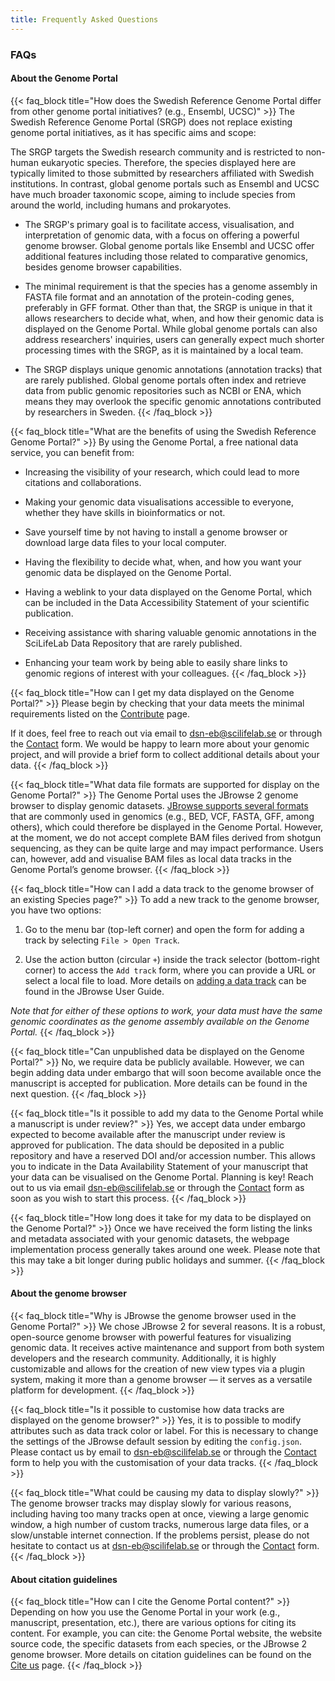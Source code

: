 ```yaml
---
title: Frequently Asked Questions
---
```


### FAQs

#### About the Genome Portal

{{< faq_block title="How does the Swedish Reference Genome Portal differ from other genome portal initiatives? (e.g., Ensembl, UCSC)" >}}
The Swedish Reference Genome Portal (SRGP) does not replace existing genome portal initiatives, as it has specific aims and scope:

The SRGP targets the Swedish research community and is restricted to non-human eukaryotic species. Therefore, the species displayed here are typically limited to those submitted by researchers affiliated with Swedish institutions. In contrast, global genome portals such as Ensembl and UCSC have much broader taxonomic scope, aiming to include species from around the world, including humans and prokaryotes.

- The SRGP's primary goal is to facilitate access, visualisation, and interpretation of genomic data, with a focus on offering a powerful genome browser. Global genome portals like Ensembl and UCSC offer additional features including those related to comparative genomics, besides genome browser capabilities.

- The minimal requirement is that the species has a genome assembly in FASTA file format and an annotation of the protein-coding genes, preferably in GFF format. Other than that, the SRGP is unique in that it allows researchers to decide what, when, and how their genomic data is displayed on the Genome Portal. While global genome portals can also address researchers' inquiries, users can generally expect much shorter processing times with the SRGP, as it is maintained by a local team.

- The SRGP displays unique genomic annotations (annotation tracks) that are rarely published. Global genome portals often index and retrieve data from public genomic repositories such as NCBI or ENA, which means they may overlook the specific genomic annotations contributed by researchers in Sweden.
{{< /faq_block >}}

{{< faq_block title="What are the benefits of using the Swedish Reference Genome Portal?" >}}
By using the Genome Portal, a free national data service, you can benefit from:

- Increasing the visibility of your research, which could lead to more citations and collaborations.

- Making your genomic data visualisations accessible to everyone, whether they have skills in bioinformatics or not.

- Save yourself time by not having to install a genome browser or download large data files to your local computer.

- Having the flexibility to decide what, when, and how you want your genomic data be displayed on the Genome Portal.

- Having a weblink to your data displayed on the Genome Portal, which can be included in the Data Accessibility Statement of your scientific publication.

- Receiving assistance with sharing valuable genomic annotations in the SciLifeLab Data Repository that are rarely published.

- Enhancing your team work by being able to easily share links to genomic regions of interest with your colleagues.
{{< /faq_block >}}

{{< faq_block title="How can I get my data displayed on the Genome Portal?" >}}
Please begin by checking that your data meets the minimal requirements listed on the <a href="/contribute" target="_blank">Contribute</a> page.

If it does, feel free to reach out via email to <dsn-eb@scilifelab.se> or through the <a href="/contact" target="_blank">Contact</a> form. We would be happy to learn more about your genomic project, and will provide a brief form to collect additional details about your data.
{{< /faq_block >}}

{{< faq_block title="What data file formats are supported for display on the Genome Portal?" >}}
The Genome Portal uses the JBrowse 2 genome browser to display genomic datasets. <a href="https://jbrowse.org/jb2/features/#supported-data-formats" target="_blank">JBrowse supports several formats</a> that are commonly used in genomics (e.g., BED, VCF, FASTA, GFF, among others), which could therefore be displayed in the Genome Portal. However, at the moment, we do not accept complete BAM files derived from shotgun sequencing, as they can be quite large and may impact performance. Users can, however, add and visualise BAM files as local data tracks in the Genome Portal’s genome browser.
{{< /faq_block >}}

{{< faq_block title="How can I add a data track to the genome browser of an existing Species page?" >}}
To add a new track to the genome browser, you have two options:

1. Go to the menu bar (top-left corner) and open the form for adding a track by selecting `File > Open Track`.

2. Use the action button (circular `+`) inside the track selector (bottom-right corner) to access the `Add track` form, where you can provide a URL or select a local file to load. More details on <a href="https://jbrowse.org/jb2/docs/tutorials/config_gui/#adding-a-track" target="_blank">adding a data track</a> can be found in the JBrowse User Guide.

*Note that for either of these options to work, your data must have the same genomic coordinates as the genome assembly available on the Genome Portal.*
{{< /faq_block >}}

{{< faq_block title="Can unpublished data be displayed on the Genome Portal?" >}}
No, we require data be publicly available. However, we can begin adding data under embargo that will soon become available once the manuscript is accepted for publication. More details can be found in the next question.
{{< /faq_block >}}

{{< faq_block title="Is it possible to add my data to the Genome Portal while a manuscript is under review?" >}}
Yes, we accept data under embargo expected to become available after the manuscript under review is approved for publication. The data should be deposited in a public repository and have a reserved DOI and/or accession number. This allows you to indicate in the Data Availability Statement of your manuscript that your data can be visualised on the Genome Portal. Planning is key! Reach out to us via email <dsn-eb@scilifelab.se> or through the <a href="/contact" target="_blank">Contact</a> form as soon as you wish to start this process.
{{< /faq_block >}}

{{< faq_block title="How long does it take for my data to be displayed on the Genome Portal?" >}}
Once we have received the form listing the links and metadata associated with your genomic datasets, the webpage implementation process generally takes around one week. Please note that this may take a bit longer during public holidays and summer.
{{< /faq_block >}}

#### About the genome browser

{{< faq_block title="Why is JBrowse the genome browser used in the Genome Portal?" >}}
We chose JBrowse 2 for several reasons. It is a robust, open-source genome browser with powerful features for visualizing genomic data. It receives active maintenance and support from both system developers and the research community. Additionally, it is highly customizable and allows for the creation of new view types via a plugin system, making it more than a genome browser — it serves as a versatile platform for development.
{{< /faq_block >}}

{{< faq_block title="Is it possible to customise how data tracks are displayed on the genome browser?" >}}
Yes, it is to possible to modify attributes such as data track color or label. For this is necessary to change the settings of the JBrowse default session by editing the `config.json`. Please contact us by email to <dsn-eb@scilifelab.se> or through the <a href="/contact" target="_blank">Contact</a> form to help you with the customisation of your data tracks.
{{< /faq_block >}}

{{< faq_block title="What could be causing my data to display slowly?" >}}
The genome browser tracks may display slowly for various reasons, including having too many tracks open at once, viewing a large genomic window, a high number of custom tracks, numerous large data files, or a slow/unstable internet connection. If the problems persist, please do not hesitate to contact us at <dsn-eb@scilifelab.se> or through the <a href="/contact" target="_blank">Contact</a> form.
{{< /faq_block >}}

#### About citation guidelines

{{< faq_block title="How can I cite the Genome Portal content?" >}}
Depending on how you use the Genome Portal in your work (e.g., manuscript, presentation, etc.), there are various options for citing its content. For example, you can cite: the Genome Portal website, the website source code, the specific datasets from each species, or the JBrowse 2 genome browser. More details on citation guidelines can be found on the <a href="/citation" target="_blank">Cite us</a> page.
{{< /faq_block >}}
